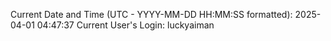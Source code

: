 Current Date and Time (UTC - YYYY-MM-DD HH:MM:SS formatted): 2025-04-01 04:47:37
Current User's Login: luckyaiman

